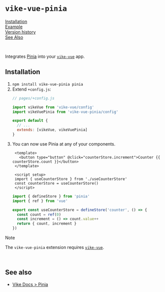 # `vike-vue-pinia`

[Installation](#installation)  
[Example](https://github.com/vikejs/vike-vue/tree/main/examples/vue-pinia)  
[Version history](https://github.com/vikejs/vike-vue/blob/main/packages/vike-vue-pinia/CHANGELOG.md)  
[See Also](#see-also)  

<br/>

Integrates [Pinia](https://pinia.vuejs.org) into your [`vike-vue`](https://vike.dev/vike-vue) app.


## Installation

1. `npm install vike-vue-pinia pinia`
2. Extend `+config.js`:
   ```js
   // pages/+config.js

   import vikeVue from 'vike-vue/config'
   import vikeVuePinia from 'vike-vue-pinia/config'

   export default {
     // ...
     extends: [vikeVue, vikeVuePinia]
   }
   ```
3. You can now use Pinia at any of your components.
   ```vue
    <template>
      <button type="button" @click="counterStore.increment">Counter {{ counterStore.count }}</button>
    </template>

    <script setup>
    import { useCounterStore } from './useCounterStore'
    const counterStore = useCounterStore()
    </script>
    ```
    ```js
    import { defineStore } from 'pinia'
    import { ref } from 'vue'

    export const useCounterStore = defineStore('counter', () => {
      const count = ref(0)
      const increment = () => count.value++
      return { count, increment }
    })
    ```

> [!NOTE]
> The `vike-vue-pinia` extension requires [`vike-vue`](https://vike.dev/vike-vue).

<br/>


## See also

- [Vike Docs > Pinia](https://vike.dev/pinia)
